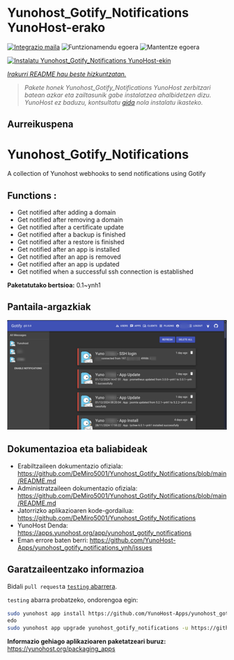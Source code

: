 <!--
Ohart ongi: README hau automatikoki sortu da <https://github.com/YunoHost/apps/tree/master/tools/readme_generator>ri esker
EZ editatu eskuz.
-->

# Yunohost_Gotify_Notifications YunoHost-erako

[![Integrazio maila](https://apps.yunohost.org/badge/integration/yunohost_gotify_notifications)](https://ci-apps.yunohost.org/ci/apps/yunohost_gotify_notifications/)
![Funtzionamendu egoera](https://apps.yunohost.org/badge/state/yunohost_gotify_notifications)
![Mantentze egoera](https://apps.yunohost.org/badge/maintained/yunohost_gotify_notifications)

[![Instalatu Yunohost_Gotify_Notifications YunoHost-ekin](https://install-app.yunohost.org/install-with-yunohost.svg)](https://install-app.yunohost.org/?app=yunohost_gotify_notifications)

*[Irakurri README hau beste hizkuntzatan.](./ALL_README.md)*

> *Pakete honek Yunohost_Gotify_Notifications YunoHost zerbitzari batean azkar eta zailtasunik gabe instalatzea ahalbidetzen dizu.*  
> *YunoHost ez baduzu, kontsultatu [gida](https://yunohost.org/install) nola instalatu ikasteko.*

## Aurreikuspena

# Yunohost_Gotify_Notifications
A collection of Yunohost webhooks to send notifications using Gotify

## Functions :
  * Get notified after adding a domain
  * Get notified after removing a domain
  * Get notified after a certificate update
  * Get notified after a backup is finished
  * Get notified after a restore is finished
  * Get notified after an app is installed
  * Get notified after an app is removed
  * Get notified after an app is updated
  * Get notified when a successful ssh connection is established


**Paketatutako bertsioa:** 0.1~ynh1

## Pantaila-argazkiak

![Yunohost_Gotify_Notifications(r)en pantaila-argazkia](./doc/screenshots/IMG_20241205_224629.png)

## Dokumentazioa eta baliabideak

- Erabiltzaileen dokumentazio ofiziala: <https://github.com/DeMiro5001/Yunohost_Gotify_Notifications/blob/main/README.md>
- Administratzaileen dokumentazio ofiziala: <https://github.com/DeMiro5001/Yunohost_Gotify_Notifications/blob/main/README.md>
- Jatorrizko aplikazioaren kode-gordailua: <https://github.com/DeMiro5001/Yunohost_Gotify_Notifications>
- YunoHost Denda: <https://apps.yunohost.org/app/yunohost_gotify_notifications>
- Eman errore baten berri: <https://github.com/YunoHost-Apps/yunohost_gotify_notifications_ynh/issues>

## Garatzaileentzako informazioa

Bidali `pull request`a [`testing` abarrera](https://github.com/YunoHost-Apps/yunohost_gotify_notifications_ynh/tree/testing).

`testing` abarra probatzeko, ondorengoa egin:

```bash
sudo yunohost app install https://github.com/YunoHost-Apps/yunohost_gotify_notifications_ynh/tree/testing --debug
edo
sudo yunohost app upgrade yunohost_gotify_notifications -u https://github.com/YunoHost-Apps/yunohost_gotify_notifications_ynh/tree/testing --debug
```

**Informazio gehiago aplikazioaren paketatzeari buruz:** <https://yunohost.org/packaging_apps>
